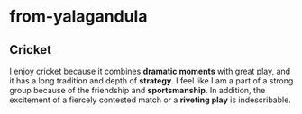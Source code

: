 # from-yalagandula
## Cricket
I enjoy cricket because it combines **dramatic moments** with great play, and it has a long tradition and depth of **strategy**. I feel like I am a part of a strong group because of the friendship and **sportsmanship**. In addition, the excitement of a fiercely contested match or a **riveting play** is indescribable.